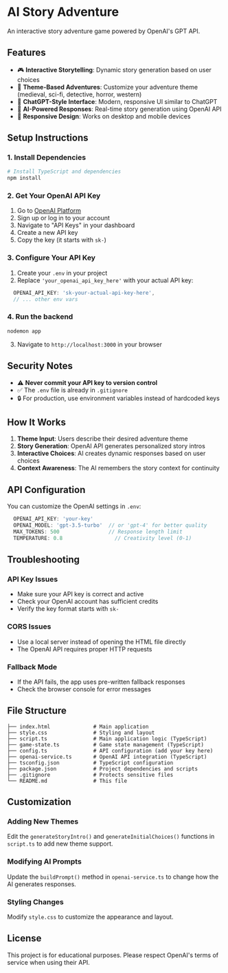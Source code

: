 # AI Story Adventure

An interactive story adventure game powered by OpenAI's GPT API.

## Features

- 🎮 **Interactive Storytelling**: Dynamic story generation based on user choices
- 🎨 **Theme-Based Adventures**: Customize your adventure theme (medieval, sci-fi, detective, horror, western)
- 💬 **ChatGPT-Style Interface**: Modern, responsive UI similar to ChatGPT
- 🤖 **AI-Powered Responses**: Real-time story generation using OpenAI API
- 📱 **Responsive Design**: Works on desktop and mobile devices

## Setup Instructions

### 1. Install Dependencies

```bash
# Install TypeScript and dependencies
npm install
```

### 2. Get Your OpenAI API Key

1. Go to [OpenAI Platform](https://platform.openai.com/)
2. Sign up or log in to your account
3. Navigate to "API Keys" in your dashboard
4. Create a new API key
5. Copy the key (it starts with `sk-`)

### 3. Configure Your API Key

1. Create your `.env` in your project
2. Replace `'your_openai_api_key_here'` with your actual API key:

```typescript
  OPENAI_API_KEY: 'sk-your-actual-api-key-here',
  // ... other env vars
```

### 4. Run the backend

```bash
nodemon app
```

3. Navigate to `http://localhost:3000` in your browser

## Security Notes

- ⚠️ **Never commit your API key to version control**
- ✅ The `.env` file is already in `.gitignore`
- 🔒 For production, use environment variables instead of hardcoded keys

## How It Works

1. **Theme Input**: Users describe their desired adventure theme
2. **Story Generation**: OpenAI API generates personalized story intros
3. **Interactive Choices**: AI creates dynamic responses based on user choices
4. **Context Awareness**: The AI remembers the story context for continuity

## API Configuration

You can customize the OpenAI settings in `.env`:

```javascript
  OPENAI_API_KEY: 'your-key'
  OPENAI_MODEL: 'gpt-3.5-turbo'  // or 'gpt-4' for better quality
  MAX_TOKENS: 500                // Response length limit
  TEMPERATURE: 0.8                 // Creativity level (0-1)
```

## Troubleshooting

### API Key Issues
- Make sure your API key is correct and active
- Check your OpenAI account has sufficient credits
- Verify the key format starts with `sk-`

### CORS Issues
- Use a local server instead of opening the HTML file directly
- The OpenAI API requires proper HTTP requests

### Fallback Mode
- If the API fails, the app uses pre-written fallback responses
- Check the browser console for error messages

## File Structure

```
├── index.html              # Main application
├── style.css               # Styling and layout
├── script.ts               # Main application logic (TypeScript)
├── game-state.ts           # Game state management (TypeScript)
├── config.ts               # API configuration (add your key here)
├── openai-service.ts       # OpenAI API integration (TypeScript)
├── tsconfig.json           # TypeScript configuration
├── package.json            # Project dependencies and scripts
├── .gitignore              # Protects sensitive files
└── README.md               # This file
```

## Customization

### Adding New Themes
Edit the `generateStoryIntro()` and `generateInitialChoices()` functions in `script.ts` to add new theme support.

### Modifying AI Prompts
Update the `buildPrompt()` method in `openai-service.ts` to change how the AI generates responses.

### Styling Changes
Modify `style.css` to customize the appearance and layout.

## License

This project is for educational purposes. Please respect OpenAI's terms of service when using their API. 
